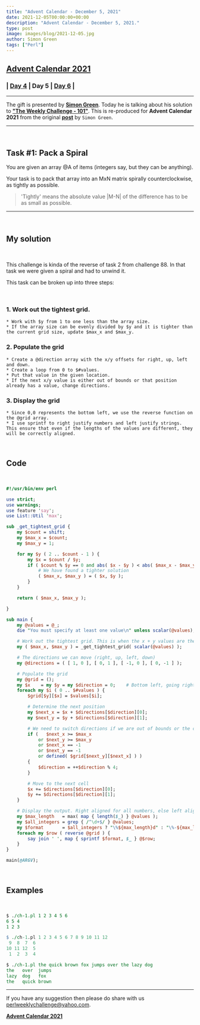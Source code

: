 ```yaml
---
title: "Advent Calendar - December 5, 2021"
date: 2021-12-05T00:00:00+00:00
description: "Advent Calendar - December 5, 2021."
type: post
image: images/blog/2021-12-05.jpg
author: Simon Green
tags: ["Perl"]
---
```


## [**Advent Calendar 2021**](/blog/advent-calendar-2021)
### | [**Day 4**](/blog/advent-calendar-2021-12-04) | **Day 5** | [**Day 6**](/blog/advent-calendar-2021-12-06) |
***

The gift is presented by [**Simon Green**](/blog/meet-the-champion-2020-11). Today he is talking about his solution to [**"The Weekly Challenge - 101"**](/blog/perl-weekly-challenge-101). This is re-produced for **Advent Calendar 2021** from the original [**post**](https://dev.to/simongreennet/weekly-challenge-101-jeo) by `Simon Green`.

***

<br>

## Task #1: Pack a Spiral

You are given an array @A of items (integers say, but they can be anything).

Your task is to pack that array into an MxN matrix spirally counterclockwise, as tightly as possible.

> 'Tightly' means the absolute value |M-N| of the difference has to be as small as possible.

***

<br>

## My solution

<br>

This challenge is kinda of the reverse of task 2 from challenge 88. In that task we were given a spiral and had to unwind it.

This task can be broken up into three steps:

<br>

### 1. Work out the tightest grid.

    * Work with $y from 1 to one less than the array size.
    * If the array size can be evenly divided by $y and it is tighter than the current grid size, update $max_x and $max_y.

### 2. Populate the grid

    * Create a @direction array with the x/y offsets for right, up, left and down.
    * Create a loop from 0 to $#values.
    * Put that value in the given location.
    * If the next x/y value is either out of bounds or that position already has a value, change directions.

### 3. Display the grid

    * Since 0,0 represents the bottom left, we use the reverse function on the @grid array.
    * I use sprintf to right justify numbers and left justify strings. This ensure that even if the lengths of the values are different, they will be correctly aligned.

<br>

## Code

<br>

```perl
#!/usr/bin/env perl

use strict;
use warnings;
use feature 'say';
use List::Util 'max';

sub _get_tightest_grid {
    my $count = shift;
    my $max_x = $count;
    my $max_y = 1;

    for my $y ( 2 .. $count - 1 ) {
        my $x = $count / $y;
        if ( $count % $y == 0 and abs( $x - $y ) < abs( $max_x - $max_y ) ) {
            # We have found a tighter solution
            ( $max_x, $max_y ) = ( $x, $y );
        }
    }

    return ( $max_x, $max_y );

}

sub main {
    my @values = @_;
    die "You must specify at least one value\n" unless scalar(@values);

    # Work out the tightest grid. This is when the x + y values are the least
    my ( $max_x, $max_y ) = _get_tightest_grid( scalar(@values) );

    # The directions we can move (right, up, left, down)
    my @directions = ( [ 1, 0 ], [ 0, 1 ], [ -1, 0 ], [ 0, -1 ] );

    # Populate the grid
    my @grid = ();
    my $x    = my $y = my $direction = 0;    # Bottom left, going rightward
    foreach my $i ( 0 .. $#values ) {
        $grid[$y][$x] = $values[$i];

        # Determine the next position
        my $next_x = $x + $directions[$direction][0];
        my $next_y = $y + $directions[$direction][1];

        # We need to switch directions if we are out of bounds or the cell already has a value
        if (   $next_x >= $max_x
            or $next_y >= $max_y
            or $next_x == -1
            or $next_y == -1
            or defined( $grid[$next_y][$next_x] ) )
        {
            $direction = ++$direction % 4;
        }

        # Move to the next cell
        $x += $directions[$direction][0];
        $y += $directions[$direction][1];
    }

    # Display the output. Right aligned for all numbers, else left aligned
    my $max_length   = max( map { length($_) } @values );
    my $all_integers = grep { /^\d+$/ } @values;
    my $format       = $all_integers ? "\%${max_length}d" : "\%-${max_length}s";
    foreach my $row ( reverse @grid ) {
        say join ' ', map { sprintf $format, $_ } @$row;
    }
}

main(@ARGV);
```

<br>

## Examples

<br>

```perl
$ ./ch-1.pl 1 2 3 4 5 6
6 5 4
1 2 3

$ ./ch-1.pl 1 2 3 4 5 6 7 8 9 10 11 12
 9  8  7  6
10 11 12  5
 1  2  3  4

$ ./ch-1.pl the quick brown fox jumps over the lazy dog
the   over  jumps
lazy  dog   fox
the   quick brown
```

***
If you have any suggestion then please do share with us <perlweeklychallenge@yahoo.com>.

[**Advent Calendar 2021**](/blog/advent-calendar-2021)
